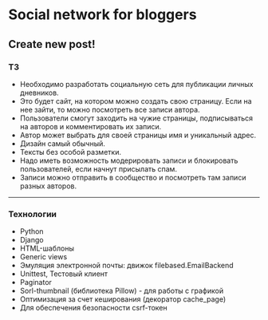 # Social network for bloggers

## Create new post!


### ТЗ
- Необходимо разработать социальную сеть для публикации личных дневников. 
- Это будет сайт, на котором можно создать свою страницу. Если на нее зайти, то можно посмотреть все записи автора.
- Пользователи смогут заходить на чужие страницы, подписываться на авторов и комментировать их записи.
- Автор может выбрать для своей страницы имя и уникальный адрес. 
- Дизайн самый обычный.
- Тексты без особой разметки.
- Надо иметь возможность модерировать записи и блокировать пользователей, если начнут присылать спам.
- Записи можно отправить в сообщество и посмотреть там записи разных авторов.

---

### Технологии
- Python
- Django
- HTML-шаблоны
- Generic views
- Эмуляция электронной почты: движок filebased.EmailBackend
- Unittest, Тестовый клиент
- Paginator
- Sorl-thumbnail (библиотека Pillow) - для работы с графикой
- Оптимизация за счет кеширования (декоратор cache_page)
- Для обеспечения безопасности csrf-токен

